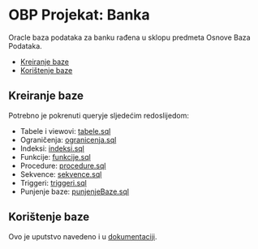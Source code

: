 # OBP Projekat: Banka
Oracle baza podataka za banku rađena u sklopu predmeta Osnove Baza Podataka. 

<!-- toc -->
- [Kreiranje baze](#kreiranje-baze)
- [Korištenje baze](#korištenje-baze)
<!-- tocstop -->

## Kreiranje baze
Potrebno je pokrenuti queryje sljedećim redoslijedom:
- Tabele i viewovi: [tabele.sql](#Baza/tabele.sql)
- Ograničenja: [ogranicenja.sql](#Baza/ogranicenja.sql)
- Indeksi: [indeksi.sql](#Baza/indeksi.sql) 
- Funkcije: [funkcije.sql](#Baza/funkcije.sql)
- Procedure: [procedure.sql](#Baza/procedure.sql)
- Sekvence: [sekvence.sql](#Baza/sekvence.sql)
- Triggeri: [triggeri.sql](#Baza/triggeri.sql)
- Punjenje baze: [punjenjeBaze.sql](#Baza/punjenjeBaze.sql)

## Korištenje baze
Ovo je uputstvo navedeno i u [dokumentaciji](#Dokumentacija.pdf).